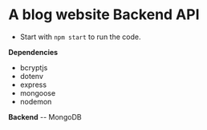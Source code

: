 # A blog website Backend API

- Start with `npm start` to run the code.

**Dependencies**

- bcryptjs
- dotenv
- express
- mongoose
- nodemon

**Backend** -- MongoDB
